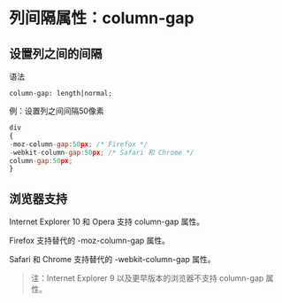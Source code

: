 # 列间隔属性：column-gap

## 设置列之间的间隔

语法

```
column-gap: length|normal;
```

例：设置列之间间隔50像素

```javascript
div
{
-moz-column-gap:50px; /* Firefox */
-webkit-column-gap:50px; /* Safari 和 Chrome */
column-gap:50px;
}
```

## 浏览器支持

Internet Explorer 10 和 Opera 支持 column-gap 属性。

Firefox 支持替代的 -moz-column-gap 属性。

Safari 和 Chrome 支持替代的 -webkit-column-gap 属性。

> 注：Internet Explorer 9 以及更早版本的浏览器不支持 column-gap 属性。
